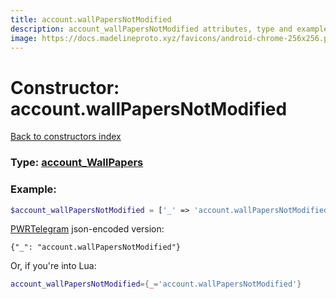 ```yaml
---
title: account.wallPapersNotModified
description: account_wallPapersNotModified attributes, type and example
image: https://docs.madelineproto.xyz/favicons/android-chrome-256x256.png
---
```

# Constructor: account.wallPapersNotModified  
[Back to constructors index](index.md)






### Type: [account\_WallPapers](../types/account_WallPapers.md)


### Example:

```php
$account_wallPapersNotModified = ['_' => 'account.wallPapersNotModified'];
```  

[PWRTelegram](https://pwrtelegram.xyz) json-encoded version:

```
{"_": "account.wallPapersNotModified"}
```


Or, if you're into Lua:

```lua
account_wallPapersNotModified={_='account.wallPapersNotModified'}

```


